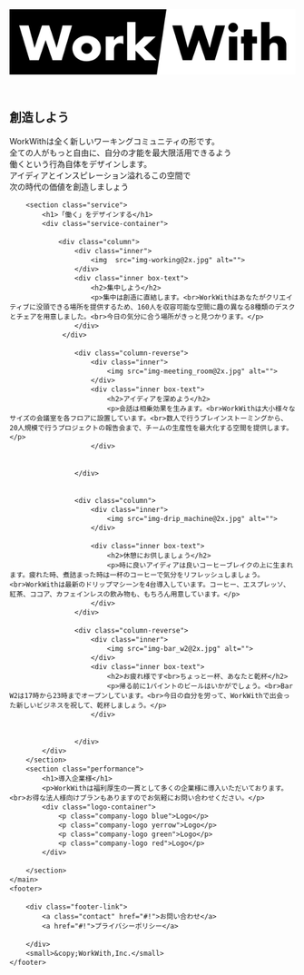 <!DOCTYPE html>
<html lang="ja">
<head>
    <meta charset="UTF-8">
    <meta http-equiv="X-UA-Compatible" content="IE=edge">
    <meta name="viewport" content="width=device-width, initial-scale=1.0">
    <title>KROWL様 模写カンプ中級</title>
    <link rel ="stylesheet" type = "text / css" href = "http://yui.yahooapis.com/3.18.1/build/cssreset/cssreset-min.css" > 
    <link rel="stylesheet" href="krowl2.css">
</head>
<body>
    <header>
        <div class="header-logo">
            <img src="logo-work_with.svg" alt="">
        </div>
    </header>
    <main>
        <section class="introduction">
            <h1>創造しよう</h1>
            <p class="intro-text">WorkWithは全く新しいワーキングコミュニティの形です。<br>全ての人がもっと自由に、自分の才能を最大限活用できるよう<br>働くという行為自体をデザインします。<br>アイディアとインスピレーション溢れるこの空間で<br>次の時代の価値を創造しましょう</p>
        </section>
        
        <section class="service">
            <h1>「働く」をデザインする</h1>
            <div class="service-container">
                
                <div class="column">    
                    <div class="inner">
                        <img  src="img-working@2x.jpg" alt="">
                    </div>
                    <div class="inner box-text">
                        <h2>集中しよう</h2>
                        <p>集中は創造に直結します。<br>WorkWithはあなたがクリエイティブに没頭できる場所を提供するため、160人を収容可能な空間に趣の異なる8種類のデスクとチェアを用意しました。<br>今日の気分に合う場所がきっと見つかります。</p>
                    </div>   
                 </div>   
                    
                    <div class="column-reverse">
                        <div class="inner">
                            <img src="img-meeting_room@2x.jpg" alt="">    
                        </div> 
                        <div class="inner box-text">
                            <h2>アイディアを深めよう</h2>
                            <p>会話は相乗効果を生みます。<br>WorkWithは大小様々なサイズの会議室を各フロアに設置しています。<br>数人で行うブレインストーミングから、20人規模で行うプロジェクトの報告会まで、チームの生産性を最大化する空間を提供します。</p>
                        </div>

                           
                    </div>


                    <div class="column">
                        <div class="inner">
                            <img src="img-drip_machine@2x.jpg" alt="">
                        </div>

                        <div class="inner box-text">
                            <h2>休憩にお供しましょう</h2>
                            <p>時に良いアイディアは良いコーヒーブレイクの上に生まれます。疲れた時、煮詰まった時は一杯のコーヒーで気分をリフレッシュしましょう。<br>WorkWithは最新のドリップマシーンを4台導入しています。コーヒー、エスプレッソ、紅茶、ココア、カフェインレスの飲み物も、もちろん用意しています。</p>
                        </div>
                    </div>

                    <div class="column-reverse">
                        <div class="inner">
                            <img src="img-bar_w2@2x.jpg" alt="">
                        </div>
                        <div class="inner box-text">
                            <h2>お疲れ様です<br>ちょっと一杯、あなたと乾杯</h2>
                            <p>帰る前に1パイントのビールはいかがでしょう。<br>Bar W2は17時から23時までオープンしています。<br>今日の自分を労って、WorkWithで出会った新しいビジネスを祝して、乾杯しましょう。</p>
                        </div>

                        
                    </div>
            </div>
        </section>
        <section class="performance">
            <h1>導入企業様</h1>
            <p>WorkWithは福利厚生の一貫として多くの企業様に導入いただいております。<br>お得な法人様向けプランもありますのでお気軽にお問い合わせください。</p>
            <div class="logo-container">
                <p class="company-logo blue">Logo</p>
                <p class="company-logo yerrow">Logo</p>
                <p class="company-logo green">Logo</p>
                <p class="company-logo red">Logo</p>
            </div>
        
        </section>
    </main>
    <footer>
        
        <div class="footer-link">
            <a class="contact" href="#!">お問い合わせ</a>
            <a href="#!">プライバシーポリシー</a>
            
        </div>    
        <small>&copy;WorkWith,Inc.</small>
    </footer>
</body>
</html>
